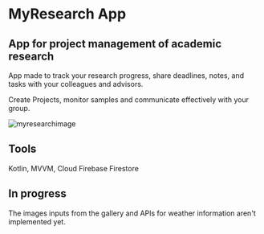 # MyResearch App

## App for project management of academic research

App made to track your research progress, share deadlines, notes, and tasks with your colleagues and advisors.

Create Projects, monitor samples and communicate effectively with your group.

![myresearchimage](https://github.com/anaandreis/MyResearch_TrelloCloneApp/assets/116083867/d2a135d6-2dca-420c-984f-f549da5e6c35)

## Tools
Kotlin, MVVM, Cloud Firebase Firestore

## In progress
The images inputs from the gallery and APIs for weather information aren't implemented yet.
